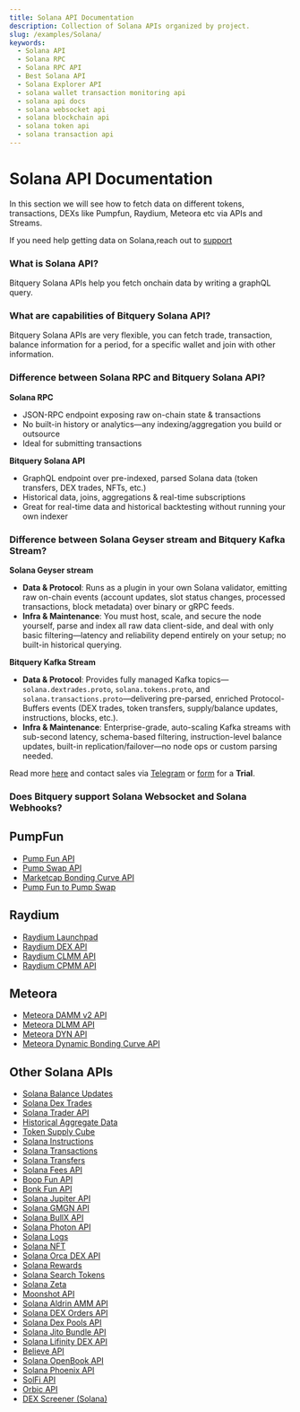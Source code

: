 ```yaml
---
title: Solana API Documentation
description: Collection of Solana APIs organized by project.
slug: /examples/Solana/
keywords:
  - Solana API
  - Solana RPC
  - Solana RPC API
  - Best Solana API
  - Solana Explorer API
  - solana wallet transaction monitoring api
  - solana api docs
  - solana websocket api
  - solana blockchain api
  - solana token api
  - solana transaction api
---
```


# Solana API Documentation

In this section we will see how to fetch data on different tokens, transactions, DEXs like Pumpfun, Raydium, Meteora etc via APIs and Streams.

If you need help getting data on Solana,reach out to [support](https://t.me/Bloxy_info)

### What is Solana API?

Bitquery Solana APIs help you fetch onchain data by writing a graphQL query.

### What are capabilities of Bitquery Solana API?

Bitquery Solana APIs are very flexible, you can fetch trade, transaction, balance information for a period, for a specific wallet and join with other information.

### Difference between Solana RPC and Bitquery Solana API?

**Solana RPC**

- JSON-RPC endpoint exposing raw on-chain state & transactions
- No built-in history or analytics—any indexing/aggregation you build or outsource
- Ideal for submitting transactions

**Bitquery Solana API**

- GraphQL endpoint over pre-indexed, parsed Solana data (token transfers, DEX trades, NFTs, etc.)
- Historical data, joins, aggregations & real-time subscriptions
- Great for real-time data and historical backtesting without running your own indexer

### Difference between Solana Geyser stream and Bitquery Kafka Stream?

**Solana Geyser stream**

- **Data & Protocol**: Runs as a plugin in your own Solana validator, emitting raw on-chain events (account updates, slot status changes, processed transactions, block metadata) over binary or gRPC feeds.
- **Infra & Maintenance**: You must host, scale, and secure the node yourself, parse and index all raw data client-side, and deal with only basic filtering—latency and reliability depend entirely on your setup; no built-in historical querying.

**Bitquery Kafka Stream**

- **Data & Protocol**: Provides fully managed Kafka topics—`solana.dextrades.proto`, `solana.tokens.proto`, and `solana.transactions.proto`—delivering pre-parsed, enriched Protocol-Buffers events (DEX trades, token transfers, supply/balance updates, instructions, blocks, etc.).
- **Infra & Maintenance**: Enterprise-grade, auto-scaling Kafka streams with sub-second latency, schema-based filtering, instruction-level balance updates, built-in replication/failover—no node ops or custom parsing needed. 

Read more [here](https://docs.bitquery.io/docs/streams/real-time-solana-data/) and contact sales via [Telegram](https://t.me/Bloxy_info) or [form](https://bitquery.io/forms/api) for a **Trial**.

### Does Bitquery support Solana Websocket and Solana Webhooks?

## PumpFun

- [Pump Fun API](./Pump-Fun-API)
- [Pump Swap API](./pump-swap-api)
- [Marketcap Bonding Curve API](./Pump-Fun-Marketcap-Bonding-Curve-API)
- [Pump Fun to Pump Swap](./pump-fun-to-pump-swap)

## Raydium

- [Raydium Launchpad](./launchpad-raydium)
- [Raydium DEX API](./Solana-Raydium-DEX-API)
- [Raydium CLMM API](./raydium-clmm-API)
- [Raydium CPMM API](./raydium-cpmm-API)

## Meteora

- [Meteora DAMM v2 API](./Meteora-DAMM-v2-API)
- [Meteora DLMM API](./Meteora-DLMM-API)
- [Meteora DYN API](./Meteora-DYN-API)
- [Meteora Dynamic Bonding Curve API](./meteora-dynamic-bonding-curve-api)

## Other Solana APIs

- [Solana Balance Updates](./solana-balance-updates)
- [Solana Dex Trades](./solana-dextrades)
- [Solana Trader API](./solana-trader-API)
- [Historical Aggregate Data](./historical-aggregate-data)
- [Token Supply Cube](./token-supply-cube)
- [Solana Instructions](./solana-instructions)
- [Solana Transactions](./solana-transactions)
- [Solana Transfers](./solana-transfers)
- [Solana Fees API](./solana_fees_api)
- [Boop Fun API](./Boop-Fun-API)
- [Bonk Fun API](./Bonk-Fun-API)
- [Solana Jupiter API](./solana-jupiter-api)
- [Solana GMGN API](./solana-gmgn-api)
- [Solana BullX API](./solana-bullx-api)
- [Solana Photon API](./solana-photon-api)
- [Solana Logs](./solana-logs)
- [Solana NFT](./solana-nft)
- [Solana Orca DEX API](./solana-orca-dex-api)
- [Solana Rewards](./solana-rewards)
- [Solana Search Tokens](./solana-search-tokens)
- [Solana Zeta](./solana-zeta)
- [Moonshot API](./Moonshot-API)
- [Solana Aldrin AMM API](./Solana-AldrinAmm-api)
- [Solana DEX Orders API](./Solana-DEX-Orders-API)
- [Solana Dex Pools API](./Solana-DexPools-API)
- [Solana Jito Bundle API](./Solana-Jito-Bundle-api)
- [Solana Lifinity DEX API](./Solana-Lifinity-dex-api)
- [Believe API](./Believe-API)
- [Solana OpenBook API](./Solana-OpenBook-api)
- [Solana Phoenix API](./Solana-Phoenix-api)
- [SolFi API](./SolFi-api)
- [Orbic API](./Orbic-API)
- [DEX Screener (Solana)](../dextrades/DEXScreener/solana_dexscreener)
